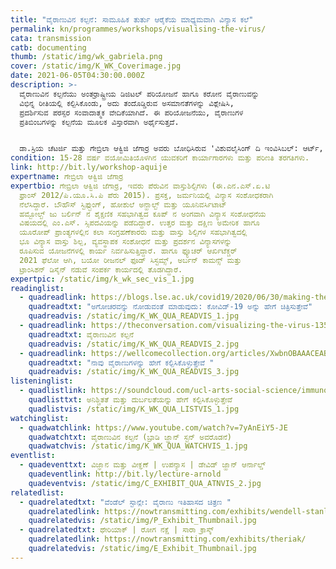 ```yaml
---
title: "ವೈರಾಣುವಿನ ಕಲ್ಪನೆ: ಸಾಮೂಹಿಕ ತುರ್ತು ಆರೈಕೆಯ ಮಾಧ್ಯಮವಾಗಿ ವಿನ್ಯಾಸ ಕಲೆ"
permalink: kn/programmes/workshops/visualising-the-virus/
cata: transmission
catb: documenting
thumb: /static/img/wk_gabriela.png
cover: /static/img/K_WK_Coverimage.jpg
date: 2021-06-05T04:30:00.000Z
description: >-
  ವೈರಾಣುವಿನ ಕಲ್ಪನೆಯು ಅಂತರ್ರಾಷ್ಟ್ರೀಯ ಡಿಜಿಟಲ್‌ ಪರಿಯೋಜನೆ ಹಾಗೂ ಕರೋನ ವೈರಾಣುವನ್ನು
  ವಿಭಿನ್ನ ರೀತಿಯಲ್ಲಿ ಕಲ್ಪಿಸಿಕೊಂಡು, ಅದು ತಂದೊಡ್ಡಿರುವ ಅಸಮಾನತೆಗಳನ್ನು ವಿಶ್ಲೇಷಿಸಿ,
  ಪ್ರದರ್ಶಿಸುವ ಪರಸ್ಪರ ಸಂವಾದಾತ್ಮಕ ವೇದಿಕೆಯಾಗಿದೆ. ಈ ಪರಿಯೋಜನೆಯು, ವೈರಾಣುಗಳ
  ಪ್ರತಿಬಿಂಬಗಳನ್ನು ಕಲ್ಪನೆಯ ಮೂಲಕ ವಿಸ್ತಾರವಾಗಿ ಅರ್ಥೈಸುತ್ತದೆ.


  ಡಾ.ಸ್ರಿಯ ಚೆಟರ್ಜಿ ಮತ್ತು ಗೇಬ್ರಿಲಾ ಆಕ್ವಿಜಿ ಜೆಗಾರ್ರ ಅವರು ಬೋಧಿಸಿರುವ 'ವಿಶುವಲೈಸಿಂಗ್‌ ದಿ ಇಂವಿಸಿಬಲ್‌: ಆರ್ಟ್‌, ಡಿಸೈನ್‌ ಆಂಡ್‌ ಪಬ್ಲಿಕ್‌ ಹೆಲ್ಥ್‌' ವಿಷಯವಾಗಿ ರಾಷ್ಟ್ರೀಯ ವಿನ್ಯಾಸ ಸಂಸ್ಥೆಯ (ಎನ್.ಐ.ಡಿ) ಪಠ್ಯಕ್ರಮದ ಅನುಸರಣೆಯಲ್ಲಿ ಈ ಕಾರ್ಯಾಗಾರವನ್ನು ಆಯೋಜಿಸಲಾಗಿದೆ. ಸಾಮಾಜ, ರಾಜಕೀಯ ಮತ್ತು ಪರಿಸರದ ಮೇಲೆ ಕೋವಿಡ್-19‌ ರೋಗ ಪಿಡುಗಿನ ಪ್ರಭಾವ ಹಾಗೂ ವಿನ್ಯಾಸವು ಹೇಗೆ ಬೆಸೆದು ಕೊಂಡಿವೆ ಎಂಬುದರ ಬಗೆಗೆ ಎನ್.‌ಐ.ಡಿ ಸಂಸ್ಥೆಯ ವಿಭಿನ್ನ ಶಿಕ್ಷಣ ವಿಭಾಗಗಳ ಯುವ ವಿನ್ಯಾಸಕರು, ಎರಡು ಗಂಟೆಗಳ ಕಾಲ ಪ್ರಯೋಗಗಳನ್ನು ಮತ್ತು ಸಾಮೂಹಿಕ ಚರ್ಚೆಯನ್ನು ನೆಡೆಸಿಕೊಡಲಿದ್ದಾರೆ.
condition: 15-28 ವರ್ಷ ವಯೋಮಿತಿಯೊಳಗಿನ ಯುವಕರಿಗೆ ಕಾರ್ಯಾಗಾರಗಳು ಮತ್ತು ಪರಿಣತಿ ತರಗತಿಗಳು.
link: http://bit.ly/workshop-aquije
expertname: ಗೇಬ್ರಿಲಾ ಆಕ್ವಿಜಿ ಜೆಗಾರ್ರ
expertbio: ಗೇಬ್ರಿಲಾ ಆಕ್ವಿಜಿ ಜೆಗಾರ್ರ, ಇವರು ಪೆರುವಿನ ವಾಸ್ತುಶಿಲ್ಪಿಗಳು (ಈ.ಎನ.ಎಸ್.ಏ.ಟಿ
  ಫ್ರಾಂಸ್ 2012/ಪಿ.ಯೂ.ಸಿ.ಪಿ ಪೆರು 2015). ಪ್ರಸಕ್ತ, ಜರ್ಮನಿಯಲ್ಲಿ ವಿನ್ಯಾಸ ಸಂಶೋಧಕರಾಗಿ
  ನೆಲೆಸಿದ್ದಾರೆ. ಬೌಹೌಸ್‌ ಸ್ಟಿಫ್ಟುಂಗ್‌, ಹೋಶುಲೆ ಅನ್ಹಾಲ್ಟ್‌ ಮತ್ತು ಯೂನಿವರ್ಸಿಟಾಟ್‌
  ಹಮ್ಬೋಲ್ಟ್‌ ಜು ಬರ್ಲಿನ್‌ ನ ಶೈಕ್ಷಣಿಕ ಸಹಭಾಗಿತ್ವದ ‌ಕೂಪ್ ನ ಅಂಗವಾಗಿ ವಿನ್ಯಾಸ ಸಂಶೋಧನೆಯ
  ವಿಷಯದಲ್ಲಿ ಎಂ.ಎಸ್. ಸ್ಸಿಪದವಿಯನ್ನು ಪಡೆದಿದ್ದಾರೆ. ಉತ್ತರ ಮತ್ತು ದಕ್ಷಿಣ ಅಮೇರಿಕ ಹಾಗೂ
  ಯೂರೋಪ್‌ ಪ್ರಾಂತ್ಯಗಳಲ್ಲಿನ ಕಲಾ ಸಂಗ್ರಹಣೆಕಾರರು ಮತ್ತು ವಾಸ್ತು ಶಿಲ್ಪಿಗಳ ಸಹಭಾಗಿತ್ವದಲ್ಲಿ
  ಭೂ ವಿನ್ಯಾಸ ವಾಸ್ತು ಶಿಲ್ಪ, ವ್ಯವಸ್ಥಾಪಕ ಸಂಶೋಧನೆ ಮತ್ತು ಪ್ರದರ್ಶನ ವಿನ್ಯಾಸಗಳನ್ನು
  ರೂಪಿಸುವ ಯೋಜನೆಗಳಲ್ಲಿ ಕಾರ್ಯ ನಿರ್ವಹಿಸುತ್ತಿದ್ದಾರೆ. ಹಾಗೂ ಫ್ಯೂಚರ್‌ ಆರ್ಖಿಟೆಕ್ಚರ್‌
  2021 ಫೆಲೋ ಆಗಿ, ಬಯೋ ರೀಜನಲ್‌ ಫೂಡ್‌ ಸಿಸ್ಟಮ್ಸ್‌, ಅರ್ಬನ್‌ ಕಾಮನ್ಸ್‌ ಮತ್ತು
  ಟ್ರಾಂಸಿಶನ್‌ ಡಿಸೈನ್‌ ನಡುವೆ ಸಂಪರ್ಕ ಕಾರ್ಯದಲ್ಲಿ ತೊಡಗಿದ್ದಾರೆ.
expertpic: /static/img/k_wk_sec_vis_1.jpg
readinglist:
  - quadreadlink: https://blogs.lse.ac.uk/covid19/2020/06/30/making-the-invisible-visible-how-we-depict-covid-19/
    quadreadtxt: "ಅಗೋಚರವನ್ನು ನೋಡುವಂತೆ ಮಾಡುವುದು: ಕೋವಿಡ್-19‌ ಅನ್ನು ಹೇಗೆ ಚಿತ್ರಿಸುತ್ತೇವೆ"
    quadreadvis: /static/img/K_WK_QUA_READVIS_1.jpg
  - quadreadlink: https://theconversation.com/visualizing-the-virus-135415
    quadreadtxt: ವೈರಾಣುವಿನ ಕಲ್ಪನೆ
    quadreadvis: /static/img/K_WK_QUA_READVIS_2.jpg
  - quadreadlink: https://wellcomecollection.org/articles/XwbnOBAAACEABdXJ
    quadreadtxt: "ನಾವು ವೈರಾಣುಗಳನ್ನು ಹೇಗೆ ಕಲ್ಪಿಸಿಕೊಳ್ಳುತ್ತೇವೆ "
    quadreadvis: /static/img/K_WK_QUA_READVIS_3.jpg
listeninglist:
  - quadlistlink: https://soundcloud.com/ucl-arts-social-science/immunology-visualizing-uncertainty-and-vulnerability
    quadlisttxt: ಅನಿಶ್ಚಿತತೆ ಮತ್ತು ದುರ್ಬಲತೆಯನ್ನು ಹೇಗೆ ಕಲ್ಪಿಸಿಕೊಳ್ಳುತ್ತೇವೆ
    quadlistvis: /static/img/K_WK_QUA_LISTVIS_1.jpg
watchinglist:
  - quadwatchlink: https://www.youtube.com/watch?v=7yAnEiY5-JE
    quadwatchtxt: ವೈರಾಣುವಿನ ಕಲ್ಪನೆ (ಬ್ರಾಡಿ ಜ್ಹಾನ್ ಸ್ಟನ್‌ ಅವರೊಡನೆ)
    quadwatchvis: /static/img/K_WK_QUA_WATCHVIS_1.jpg
eventlist:
  - quadeventtxt: ವಿಜ್ಞಾನ ಮತ್ತು ವೀಕ್ಞಣೆ | ಉಪನ್ಯಾಸ | ಡೇವಿಡ್‌ ಜ್ಹಾನ್‌ ಆರ್ನಾಲ್ಡ್‌
    quadeventlink: http://bit.ly/lecture-arnold
    quadeventvis: /static/img/C_EXHIBIT_QUA_ATNVIS_2.jpg
relatedlist:
  - quadrelatedtxt: "ವೆಂಡೆಲ್‌ ಸ್ಟಾನ್ಲೇ: ವೈರಾಣು ಇತಿಹಾಸದ ಚಿತ್ರಣ "
    quadrelatedlink: https://nowtransmitting.com/exhibits/wendell-stanley/
    quadrelatedvis: /static/img/P_Exhibit_Thumbnail.jpg
  - quadrelatedtxt: ಥೇರಿಯಾಕ್‌ | ರೋಗ ನಕ್ಷೆ | ಸಾರಾ ಕ್ರಾಸ್ಕ್
    quadrelatedlink: https://nowtransmitting.com/exhibits/theriak/
    quadrelatedvis: /static/img/E_Exhibit_Thumbnail.jpg
---
```

